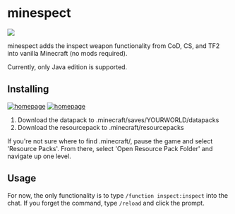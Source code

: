 # minespect
![](https://img.shields.io/badge/animated%20models-3%25-critical)

minespect adds the inspect weapon functionality from CoD, CS, and TF2 into vanilla Minecraft (no mods required).

Currently, only Java edition is supported.

## Installing
[![homepage][1]][2] [![homepage][3]][4]

[1]:  https://img.shields.io/badge/-datapack-informational
[2]:  https://github.com/torshepherd/minespect/releases/latest/download/datapack.zip
[3]:  https://img.shields.io/badge/-resourcepack-blueviolet
[4]:  https://github.com/torshepherd/minespect/releases/latest/download/resourcepack.zip
1. Download the datapack to .minecraft/saves/YOURWORLD/datapacks
1. Download the resourcepack to .minecraft/resourcepacks

If you're not sure where to find .minecraft/, pause the game and select 'Resource Packs'. From there, select 'Open Resource Pack Folder' and navigate up one level.

## Usage
For now, the only functionality is to type ```/function inspect:inspect``` into the chat. If you forget the command, type ```/reload``` and click the prompt.
